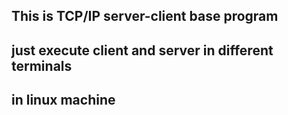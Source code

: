 ## This is TCP/IP server-client base program
## just execute client and server in different terminals 
## in linux machine 

